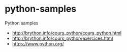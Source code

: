 # python-samples
Python samples

* http://brython.info/cours_python/cours_python.html
* http://brython.info/cours_python/exercices.html
* https://www.python.org/